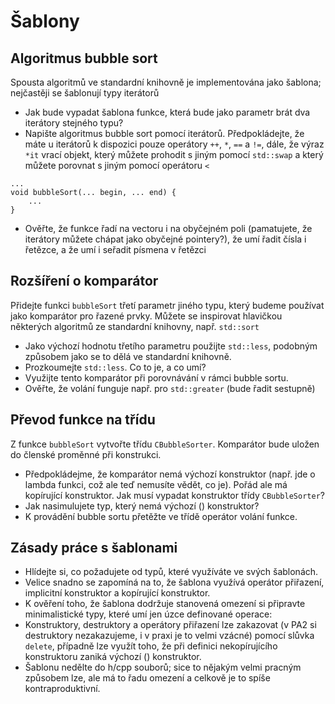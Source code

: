 # Šablony

## Algoritmus bubble sort

Spousta algoritmů ve standardní knihovně je implementována jako šablona; nejčastěji se šablonují typy iterátorů

* Jak bude vypadat šablona funkce, která bude jako parametr brát dva iterátory stejného typu?
* Napište algoritmus bubble sort pomocí iterátorů. Předpokládejte, že máte u iterátorů k dispozici pouze operátory `++`, `*`, `==` a `!=`, dále, že výraz `*it` vrací objekt, který můžete prohodit s jiným pomocí `std::swap` a který můžete porovnat s jiným pomocí operátoru `<`

```
...
void bubbleSort(... begin, ... end) {
    ...
}
```

* Ověřte, že funkce řadí na vectoru i na obyčejném poli (pamatujete, že iterátory můžete chápat jako obyčejné pointery?), že umí řadit čísla i řetězce, a že umí i seřadit písmena v řetězci

## Rozšíření o komparátor

Přidejte funkci `bubbleSort` třetí parametr jiného typu, který budeme používat jako komparátor pro řazené prvky. Můžete se inspirovat hlavičkou některých algoritmů ze standardní knihovny, např. `std::sort`

* Jako výchozí hodnotu třetího parametru použijte `std::less`, podobným způsobem jako se to dělá ve standardní knihovně.
* Prozkoumejte `std::less`. Co to je, a co umí?
* Využijte tento komparátor při porovnávání v rámci bubble sortu.
* Ověřte, že volání funguje např. pro `std::greater` (bude řadit sestupně)

## Převod funkce na třídu

Z funkce `bubbleSort` vytvořte třídu `CBubbleSorter`. Komparátor bude uložen do členské proměnné při konstrukci.

* Předpokládejme, že komparátor nemá výchozí konstruktor (např. jde o lambda funkci, což ale teď nemusíte vědět, co je). Pořád ale má kopírující konstruktor. Jak musí vypadat konstruktor třídy `CBubbleSorter`?
* Jak nasimulujete typ, který nemá výchozí () konstruktor?
* K provádění bubble sortu přetěžte ve třídě operátor volání funkce.

## Zásady práce s šablonami

* Hlídejte si, co požadujete od typů, které využíváte ve svých šablonách.
* Velice snadno se zapomíná na to, že šablona využívá operátor přiřazení, implicitní konstruktor a kopírující konstruktor.
* K ověření toho, že šablona dodržuje stanovená omezení si připravte minimalistické typy, které umí jen úzce definované operace:
* Konstruktory, destruktory a operátory přiřazení lze zakazovat (v PA2 si destruktory nezakazujeme, i v praxi je to velmi vzácné) pomocí slůvka `delete`, případně lze využít toho, že při definici nekopírujícího konstruktoru zaniká výchozí () konstruktor.  
* Šablonu nedělte do h/cpp souborů; sice to nějakým velmi pracným způsobem lze, ale má to řadu omezení a celkově je to spíše kontraproduktivní.

